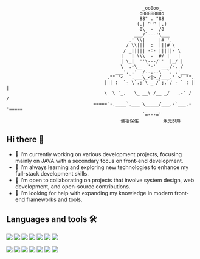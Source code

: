 
                                                      _oo0oo_
                                                     o8888888o
                                                     88" . "88
                                                    (.| ^ ^ |.)
                                                     0\  -  /0
                                                   ___/`---'\___
                                                 .' \\|     |# '.
                                                / \\|||  :  |||# \
                                               / _||||| -:- |||||- \
                                              |   | \\\  -  #/ |   |
                                              | \_|  ''\---/''  |_/ |
                                              \  .-\__  '-'  ___/-. /
                                            ___'. .'  /--.--\  `. .'___
                                         ."" '<  `.___\_<|>_/___.' >' "".
                                        | | :  `- \`.;`\ _ /`;.`/ - ` : | |
                                        \  \ `_.   \_ __\ /__ _/   .-` /  /
                                    =====`-.____`.___ \_____/___.-`___.-'=====
                                                      `=---='
                                              佛祖保佑         永无BUG


## Hi there 👋

- 🔭 I’m currently working on various development projects, focusing mainly on JAVA with a secondary focus on front-end development.
- 🌱 I’m always learning and exploring new technologies to enhance my full-stack development skills.
- 👯 I’m open to collaborating on projects that involve system design, web development, and open-source contributions.
- 🤔 I’m looking for help with expanding my knowledge in modern front-end frameworks and tools.


## Languages and tools 🛠 
<p>
  <img src="https://img.shields.io/badge/Java-ED8B00?style=for-the-badge&logo=openjdk&logoColor=white"/> 
  <img src="https://img.shields.io/badge/python-3670A0?style=for-the-badge&logo=python&logoColor=ffdd54"/> 
  <img src="https://shields.io/badge/JavaScript-F7DF1E?logo=JavaScript&logoColor=000&style=for-the-badge"/> 
  <img src="https://shields.io/badge/NodeJS-F7DF1E?logo=NodeJS&logoColor=010&style=for-the-badge"/> 
  <img src="https://img.shields.io/badge/-React-00599C?logo=React&style=for-the-badge"/> 
  <img src="https://img.shields.io/npm/v/npm.svg?logo=nodedotjs&style=for-the-badge"/> 
  <img src="https://img.shields.io/badge/-TailwindCSS-C689C6?logo=TailwindCSS&style=for-the-badge" /> 
</p>

<p>
  <img src="https://img.shields.io/badge/Intellij%20Idea-000?logo=intellij-idea&style=for-the-badge"/> 
  <img src="https://img.shields.io/badge/-Git-F05032?&style=for-the-badge&logo=git&logoColor=white"/> 
  <img src="https://img.shields.io/badge/-Docker-46a2f1?&style=for-the-badge&logo=docker&logoColor=white"/> 
  <img src="https://img.shields.io/badge/Vercel-000000?style=for-the-badge&logo=vercel&logoColor=white"/> 
  <img src="https://img.shields.io/badge/Cloudflare-F38020?style=for-the-badge&logo=Cloudflare&logoColor=white"/> 
  <img src="https://img.shields.io/badge/Notion-000000?style=for-the-badge&logo=notion&logoColor=white" /> 
  <img src="https://img.shields.io/badge/chatGPT-74aa9c?logo=openai&logoColor=white&style=for-the-badge"/> 
</p>
